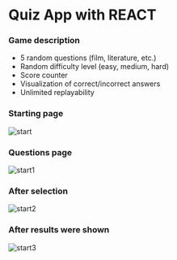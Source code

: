 # Quiz App with REACT

### Game description

- 5 random questions (film, literature, etc.)
- Random difficulty level (easy, medium, hard)
- Score counter
- Visualization of correct/incorrect answers
- Unlimited replayability

### Starting page
![start](https://user-images.githubusercontent.com/94862107/191604903-f3a36d11-ff0a-4284-b121-2d7be79724e3.PNG)
### Questions page
![start1](https://user-images.githubusercontent.com/94862107/191604918-cf1824d2-5714-473c-8a1d-d59037e027a4.PNG)
### After selection
![start2](https://user-images.githubusercontent.com/94862107/191604937-656397b9-cfe9-4ebb-8cd7-00030541bf79.PNG)
### After results were shown
![start3](https://user-images.githubusercontent.com/94862107/191604949-393d085e-cadc-4ef5-bff9-c12b6bdcaf63.PNG)
